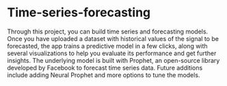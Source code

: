 # Time-series-forecasting
Through this project, you can build time series and forecasting models. Once you have uploaded a dataset with historical values of the signal to be forecasted, the app trains a predictive model in a few clicks, along with several visualizations to help you evaluate its performance and get further insights.  The underlying model is built with Prophet, an open-source library developed by Facebook to forecast time series data.  Future additions include adding Neural Prophet and more options to tune the models.
